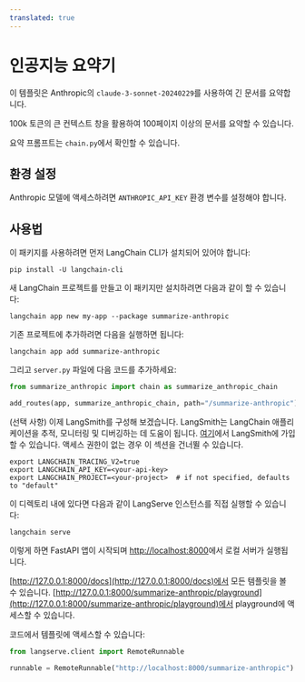 ```yaml
---
translated: true
---
```


# 인공지능 요약기

이 템플릿은 Anthropic의 `claude-3-sonnet-20240229`를 사용하여 긴 문서를 요약합니다.

100k 토큰의 큰 컨텍스트 창을 활용하여 100페이지 이상의 문서를 요약할 수 있습니다.

요약 프롬프트는 `chain.py`에서 확인할 수 있습니다.

## 환경 설정

Anthropic 모델에 액세스하려면 `ANTHROPIC_API_KEY` 환경 변수를 설정해야 합니다.

## 사용법

이 패키지를 사용하려면 먼저 LangChain CLI가 설치되어 있어야 합니다:

```shell
pip install -U langchain-cli
```

새 LangChain 프로젝트를 만들고 이 패키지만 설치하려면 다음과 같이 할 수 있습니다:

```shell
langchain app new my-app --package summarize-anthropic
```

기존 프로젝트에 추가하려면 다음을 실행하면 됩니다:

```shell
langchain app add summarize-anthropic
```

그리고 `server.py` 파일에 다음 코드를 추가하세요:

```python
from summarize_anthropic import chain as summarize_anthropic_chain

add_routes(app, summarize_anthropic_chain, path="/summarize-anthropic")
```

(선택 사항) 이제 LangSmith를 구성해 보겠습니다.
LangSmith는 LangChain 애플리케이션을 추적, 모니터링 및 디버깅하는 데 도움이 됩니다.
[여기](https://smith.langchain.com/)에서 LangSmith에 가입할 수 있습니다.
액세스 권한이 없는 경우 이 섹션을 건너뛸 수 있습니다.

```shell
export LANGCHAIN_TRACING_V2=true
export LANGCHAIN_API_KEY=<your-api-key>
export LANGCHAIN_PROJECT=<your-project>  # if not specified, defaults to "default"
```

이 디렉토리 내에 있다면 다음과 같이 LangServe 인스턴스를 직접 실행할 수 있습니다:

```shell
langchain serve
```

이렇게 하면 FastAPI 앱이 시작되며 [http://localhost:8000](http://localhost:8000)에서 로컬 서버가 실행됩니다.

[http://127.0.0.1:8000/docs](http://127.0.0.1:8000/docs)에서 모든 템플릿을 볼 수 있습니다.
[http://127.0.0.1:8000/summarize-anthropic/playground](http://127.0.0.1:8000/summarize-anthropic/playground)에서 playground에 액세스할 수 있습니다.

코드에서 템플릿에 액세스할 수 있습니다:

```python
from langserve.client import RemoteRunnable

runnable = RemoteRunnable("http://localhost:8000/summarize-anthropic")
```

